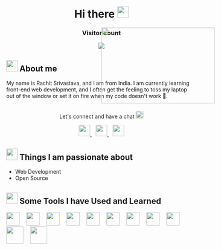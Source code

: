 <h1 align="center">  Hi there <img height="30" src="https://camo.githubusercontent.com/e8e7b06ecf583bc040eb60e44eb5b8e0ecc5421320a92929ce21522dbc34c891/68747470733a2f2f6d656469612e67697068792e636f6d2f6d656469612f6876524a434c467a6361737252346961377a2f67697068792e676966" /> </h1>

<div align="center">
<img height="200" width="300"  src="https://media1.giphy.com/media/11SIBu3s72Co8w/200w.webp?cid=ecf05e47zg3kl7en3qdoot4kmintogtd4w6r2sem7hks1839&rid=200w.webp&ct=g" width="60%" style="position:absolute" frameBorder="0" allowFullScreen />
</div>

<div align="center" > <h3> Visitor count </h3> <img src="https://profile-counter.glitch.me/rachit298/count.svg" /> </div>

<div> <h2> <img height="30" src="https://user-images.githubusercontent.com/69860596/232231187-b3336f15-6d0c-4397-a469-203ac3e90f91.png" /> About me </h2>
My name is Rachit Srivastava, and I am from India. I am currently learning front-end web development, and I often get the feeling to toss my laptop out of the window or set it on fire when my code doesn't work &#x1F642.
</div>

<br/>

<div align="center">
<p> Let's connect and have a chat <img height="20" src="https://user-images.githubusercontent.com/69860596/231992286-6963eabf-2f11-4fd7-ba95-8fdc3f475514.png" /> </p>

<div>
<a href="https://www.linkedin.com/in/rachit-srivastava-10b0a8192/" > <img height="30" src="https://user-images.githubusercontent.com/69860596/231992855-2dc47b98-63ec-4ca6-8bcb-5a92b8590595.png" /> </a> &ensp; <a href="mailto:rachit298@gmail.com"> <img height="30" src="https://user-images.githubusercontent.com/69860596/231994203-0f4d8d2f-0274-4084-b7e4-8b8b7886125a.png" /> </a> &ensp; <a href="https://twitter.com/RachitS60537807" > <img height="30" src="https://user-images.githubusercontent.com/69860596/231995836-89636e75-c89e-47c9-80d3-da2a1285eee1.png" /> </a>
</div>

</div>

<h2><img height="30" src="https://user-images.githubusercontent.com/69860596/232230464-6cee8dad-0640-40d6-a347-d6adae0df1cb.png" /> Things I am passionate about </h2>
<ul> 
  <li>Web Development</li>
  <li>Open Source</li>
</ul>

<h2>  <img height="30" src="https://user-images.githubusercontent.com/69860596/232015589-f39e67d5-c5ce-4df6-8f72-15b39b32b151.png" /> Some Tools I have Used and Learned </h2>

<img height="35" src="https://cdn.jsdelivr.net/gh/devicons/devicon/icons/vscode/vscode-original.svg" />&emsp;
<img height="35" src="https://cdn.jsdelivr.net/gh/devicons/devicon/icons/html5/html5-original.svg" />&emsp;
<img height="35" src="https://cdn.jsdelivr.net/gh/devicons/devicon/icons/css3/css3-original.svg" />&emsp;
<img height="35" src="https://cdn.jsdelivr.net/gh/devicons/devicon/icons/bootstrap/bootstrap-original.svg" />&emsp;
<img height="35" src="https://cdn.jsdelivr.net/gh/devicons/devicon/icons/javascript/javascript-original.svg" />&emsp;
<img height="35" src="https://cdn.jsdelivr.net/gh/devicons/devicon/icons/react/react-original.svg" />&emsp;
<img height="35" src="https://cdn.jsdelivr.net/gh/devicons/devicon/icons/java/java-original.svg" />&emsp;
<img height="35" src="https://cdn.jsdelivr.net/gh/devicons/devicon/icons/linux/linux-original.svg" />&emsp;
<img height="35" src="https://cdn.jsdelivr.net/gh/devicons/devicon/icons/git/git-original.svg" />&emsp;      
<img height="45" src="https://cdn.jsdelivr.net/gh/devicons/devicon/icons/php/php-original.svg" />&emsp;
<img height="45" src="https://cdn.jsdelivr.net/gh/devicons/devicon/icons/mysql/mysql-original-wordmark.svg" />&emsp;
          
